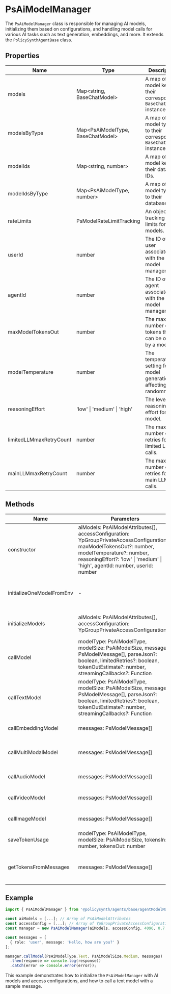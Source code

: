 # PsAiModelManager

The `PsAiModelManager` class is responsible for managing AI models, initializing them based on configurations, and handling model calls for various AI tasks such as text generation, embeddings, and more. It extends the `PolicySynthAgentBase` class.

## Properties

| Name                  | Type                                  | Description                                                                 |
|-----------------------|---------------------------------------|-----------------------------------------------------------------------------|
| models                | Map<string, BaseChatModel>            | A map of model keys to their corresponding `BaseChatModel` instances.       |
| modelsByType          | Map<PsAiModelType, BaseChatModel>     | A map of model types to their corresponding `BaseChatModel` instances.      |
| modelIds              | Map<string, number>                   | A map of model keys to their database IDs.                                  |
| modelIdsByType        | Map<PsAiModelType, number>            | A map of model types to their database IDs.                                 |
| rateLimits            | PsModelRateLimitTracking              | An object tracking rate limits for models.                                  |
| userId                | number                                | The ID of the user associated with the model manager.                       |
| agentId               | number                                | The ID of the agent associated with the model manager.                      |
| maxModelTokensOut     | number                                | The maximum number of tokens that can be output by a model.                 |
| modelTemperature      | number                                | The temperature setting for model generation, affecting randomness.         |
| reasoningEffort       | 'low' \| 'medium' \| 'high'           | The level of reasoning effort for the model.                                |
| limitedLLMmaxRetryCount | number                              | The maximum number of retries for limited LLM calls.                        |
| mainLLMmaxRetryCount  | number                                | The maximum number of retries for main LLM calls.                           |

## Methods

| Name                          | Parameters                                                                 | Return Type | Description                                                                 |
|-------------------------------|----------------------------------------------------------------------------|-------------|-----------------------------------------------------------------------------|
| constructor                   | aiModels: PsAiModelAttributes[], accessConfiguration: YpGroupPrivateAccessConfiguration[], maxModelTokensOut?: number, modelTemperature?: number, reasoningEffort?: 'low' \| 'medium' \| 'high', agentId: number, userId: number | void        | Initializes the model manager with given AI models and configurations.      |
| initializeOneModelFromEnv     | -                                                                          | BaseChatModel \| undefined | Initializes a single model from environment variables.                      |
| initializeModels              | aiModels: PsAiModelAttributes[], accessConfiguration: YpGroupPrivateAccessConfiguration[] | void        | Initializes models based on provided configurations.                        |
| callModel                     | modelType: PsAiModelType, modelSize: PsAiModelSize, messages: PsModelMessage[], parseJson?: boolean, limitedRetries?: boolean, tokenOutEstimate?: number, streamingCallbacks?: Function | Promise<any> | Calls the appropriate model based on type and size.                         |
| callTextModel                 | modelType: PsAiModelType, modelSize: PsAiModelSize, messages: PsModelMessage[], parseJson?: boolean, limitedRetries?: boolean, tokenOutEstimate?: number, streamingCallbacks?: Function | Promise<any> | Handles calls to text models with retry logic and token usage tracking.     |
| callEmbeddingModel            | messages: PsModelMessage[]                                                | Promise<any> | Placeholder for embedding model call.                                       |
| callMultiModalModel           | messages: PsModelMessage[]                                                | Promise<any> | Placeholder for multi-modal model call.                                     |
| callAudioModel                | messages: PsModelMessage[]                                                | Promise<any> | Placeholder for audio model call.                                           |
| callVideoModel                | messages: PsModelMessage[]                                                | Promise<any> | Placeholder for video model call.                                           |
| callImageModel                | messages: PsModelMessage[]                                                | Promise<any> | Placeholder for image model call.                                           |
| saveTokenUsage                | modelType: PsAiModelType, modelSize: PsAiModelSize, tokensIn: number, tokensOut: number | Promise<void> | Saves token usage data to the database.                                     |
| getTokensFromMessages         | messages: PsModelMessage[]                                                | Promise<number> | Calculates the number of tokens in the given messages.                      |

## Example

```typescript
import { PsAiModelManager } from '@policysynth/agents/base/agentModelManager.js';

const aiModels = [...]; // Array of PsAiModelAttributes
const accessConfig = [...]; // Array of YpGroupPrivateAccessConfiguration
const manager = new PsAiModelManager(aiModels, accessConfig, 4096, 0.7, 'medium', 1, 1);

const messages = [
  { role: 'user', message: 'Hello, how are you?' }
];

manager.callModel(PsAiModelType.Text, PsAiModelSize.Medium, messages)
  .then(response => console.log(response))
  .catch(error => console.error(error));
```

This example demonstrates how to initialize the `PsAiModelManager` with AI models and access configurations, and how to call a text model with a sample message.